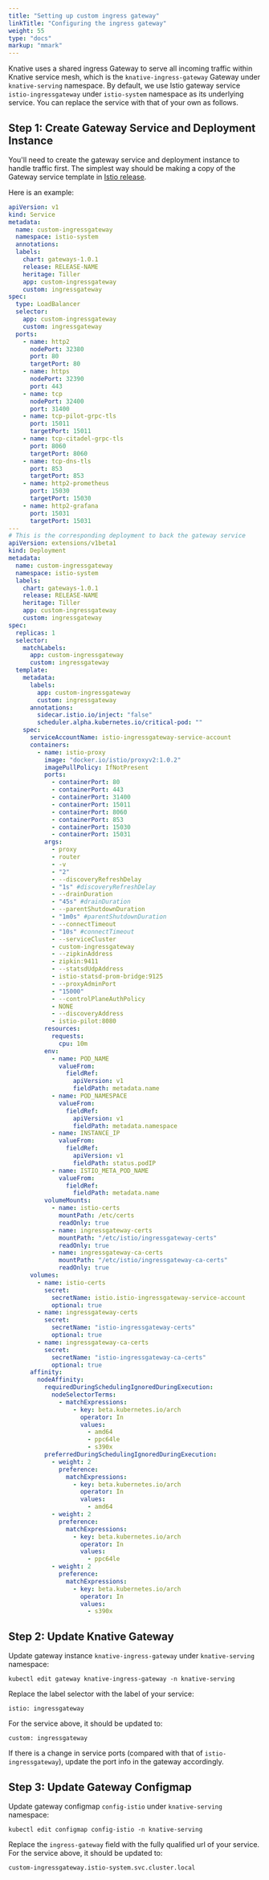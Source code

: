 ```yaml
---
title: "Setting up custom ingress gateway"
linkTitle: "Configuring the ingress gateway"
weight: 55
type: "docs"
markup: "mmark"
---
```


Knative uses a shared ingress Gateway to serve all incoming traffic within
Knative service mesh, which is the `knative-ingress-gateway` Gateway under
`knative-serving` namespace. By default, we use Istio gateway service
`istio-ingressgateway` under `istio-system` namespace as its underlying service.
You can replace the service with that of your own as follows.

## Step 1: Create Gateway Service and Deployment Instance

You'll need to create the gateway service and deployment instance to handle
traffic first. The simplest way should be making a copy of the Gateway service
template in [Istio release](https://github.com/istio/istio/releases).

Here is an example:

```yaml
apiVersion: v1
kind: Service
metadata:
  name: custom-ingressgateway
  namespace: istio-system
  annotations:
  labels:
    chart: gateways-1.0.1
    release: RELEASE-NAME
    heritage: Tiller
    app: custom-ingressgateway
    custom: ingressgateway
spec:
  type: LoadBalancer
  selector:
    app: custom-ingressgateway
    custom: ingressgateway
  ports:
    - name: http2
      nodePort: 32380
      port: 80
      targetPort: 80
    - name: https
      nodePort: 32390
      port: 443
    - name: tcp
      nodePort: 32400
      port: 31400
    - name: tcp-pilot-grpc-tls
      port: 15011
      targetPort: 15011
    - name: tcp-citadel-grpc-tls
      port: 8060
      targetPort: 8060
    - name: tcp-dns-tls
      port: 853
      targetPort: 853
    - name: http2-prometheus
      port: 15030
      targetPort: 15030
    - name: http2-grafana
      port: 15031
      targetPort: 15031
---
# This is the corresponding deployment to back the gateway service
apiVersion: extensions/v1beta1
kind: Deployment
metadata:
  name: custom-ingressgateway
  namespace: istio-system
  labels:
    chart: gateways-1.0.1
    release: RELEASE-NAME
    heritage: Tiller
    app: custom-ingressgateway
    custom: ingressgateway
spec:
  replicas: 1
  selector:
    matchLabels:
      app: custom-ingressgateway
      custom: ingressgateway
  template:
    metadata:
      labels:
        app: custom-ingressgateway
        custom: ingressgateway
      annotations:
        sidecar.istio.io/inject: "false"
        scheduler.alpha.kubernetes.io/critical-pod: ""
    spec:
      serviceAccountName: istio-ingressgateway-service-account
      containers:
        - name: istio-proxy
          image: "docker.io/istio/proxyv2:1.0.2"
          imagePullPolicy: IfNotPresent
          ports:
            - containerPort: 80
            - containerPort: 443
            - containerPort: 31400
            - containerPort: 15011
            - containerPort: 8060
            - containerPort: 853
            - containerPort: 15030
            - containerPort: 15031
          args:
            - proxy
            - router
            - -v
            - "2"
            - --discoveryRefreshDelay
            - "1s" #discoveryRefreshDelay
            - --drainDuration
            - "45s" #drainDuration
            - --parentShutdownDuration
            - "1m0s" #parentShutdownDuration
            - --connectTimeout
            - "10s" #connectTimeout
            - --serviceCluster
            - custom-ingressgateway
            - --zipkinAddress
            - zipkin:9411
            - --statsdUdpAddress
            - istio-statsd-prom-bridge:9125
            - --proxyAdminPort
            - "15000"
            - --controlPlaneAuthPolicy
            - NONE
            - --discoveryAddress
            - istio-pilot:8080
          resources:
            requests:
              cpu: 10m
          env:
            - name: POD_NAME
              valueFrom:
                fieldRef:
                  apiVersion: v1
                  fieldPath: metadata.name
            - name: POD_NAMESPACE
              valueFrom:
                fieldRef:
                  apiVersion: v1
                  fieldPath: metadata.namespace
            - name: INSTANCE_IP
              valueFrom:
                fieldRef:
                  apiVersion: v1
                  fieldPath: status.podIP
            - name: ISTIO_META_POD_NAME
              valueFrom:
                fieldRef:
                  fieldPath: metadata.name
          volumeMounts:
            - name: istio-certs
              mountPath: /etc/certs
              readOnly: true
            - name: ingressgateway-certs
              mountPath: "/etc/istio/ingressgateway-certs"
              readOnly: true
            - name: ingressgateway-ca-certs
              mountPath: "/etc/istio/ingressgateway-ca-certs"
              readOnly: true
      volumes:
        - name: istio-certs
          secret:
            secretName: istio.istio-ingressgateway-service-account
            optional: true
        - name: ingressgateway-certs
          secret:
            secretName: "istio-ingressgateway-certs"
            optional: true
        - name: ingressgateway-ca-certs
          secret:
            secretName: "istio-ingressgateway-ca-certs"
            optional: true
      affinity:
        nodeAffinity:
          requiredDuringSchedulingIgnoredDuringExecution:
            nodeSelectorTerms:
              - matchExpressions:
                  - key: beta.kubernetes.io/arch
                    operator: In
                    values:
                      - amd64
                      - ppc64le
                      - s390x
          preferredDuringSchedulingIgnoredDuringExecution:
            - weight: 2
              preference:
                matchExpressions:
                  - key: beta.kubernetes.io/arch
                    operator: In
                    values:
                      - amd64
            - weight: 2
              preference:
                matchExpressions:
                  - key: beta.kubernetes.io/arch
                    operator: In
                    values:
                      - ppc64le
            - weight: 2
              preference:
                matchExpressions:
                  - key: beta.kubernetes.io/arch
                    operator: In
                    values:
                      - s390x
```

## Step 2: Update Knative Gateway

Update gateway instance `knative-ingress-gateway` under `knative-serving`
namespace:

```shell
kubectl edit gateway knative-ingress-gateway -n knative-serving
```

Replace the label selector with the label of your service:

```
istio: ingressgateway
```

For the service above, it should be updated to:

```
custom: ingressgateway
```

If there is a change in service ports (compared with that of
`istio-ingressgateway`), update the port info in the gateway accordingly.

## Step 3: Update Gateway Configmap

Update gateway configmap `config-istio` under `knative-serving`
namespace:

```shell
kubectl edit configmap config-istio -n knative-serving
```

Replace the `ingress-gateway` field with the fully qualified url of your
service. For the service above, it should be updated to:

```
custom-ingressgateway.istio-system.svc.cluster.local
```
